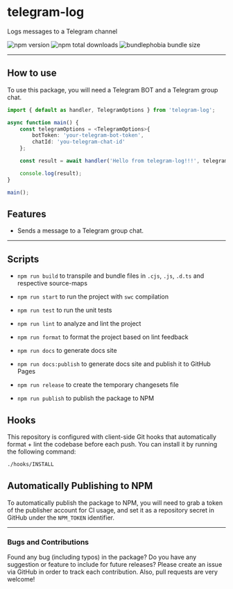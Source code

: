 # telegram-log

Logs messages to a Telegram channel

![npm version](https://badgen.net/npm/v/@web-pacotes/telegram-log) ![npm total downloads](https://badgen.net/npm/dt/@web-pacotes/telegram-log) ![bundlephobia bundle size](https://badgen.net/bundlephobia/min/@web-pacotes/telegram-log)

---

## How to use

To use this package, you will need a Telegram BOT and a Telegram group chat.

```typescript
import { default as handler, TelegramOptions } from 'telegram-log';

async function main() {
	const telegramOptions = <TelegramOptions>{
		botToken: 'your-telegram-bot-token',
		chatId: 'you-telegram-chat-id'
	};

	const result = await handler('Hello from telegram-log!!!', telegramOptions);

	console.log(result);
}

main();
```

## Features

- Sends a message to a Telegram group chat.

---

## Scripts

- `npm run build` to transpile and bundle files in `.cjs`, `.js`, `.d.ts` and respective source-maps
- `npm run start` to run the project with `swc` compilation

- `npm run test` to run the unit tests
- `npm run lint` to analyze and lint the project
- `npm run format` to format the project based on lint feedback
- `npm run docs` to generate docs site
- `npm run docs:publish` to generate docs site and publish it to GitHub Pages

- `npm run release` to create the temporary changesets file
- `npm run publish` to publish the package to NPM

## Hooks

This repository is configured with client-side Git hooks that automatically format + lint the codebase before each push. You can install it by running the following command:

```bash
./hooks/INSTALL
```

## Automatically Publishing to NPM

To automatically publish the package to NPM, you will need to grab a token of the publisher account for CI usage, and set it as a repository secret in GitHub under the `NPM_TOKEN` identifier.

---

### Bugs and Contributions

Found any bug (including typos) in the package? Do you have any suggestion
or feature to include for future releases? Please create an issue via
GitHub in order to track each contribution. Also, pull requests are very
welcome!
